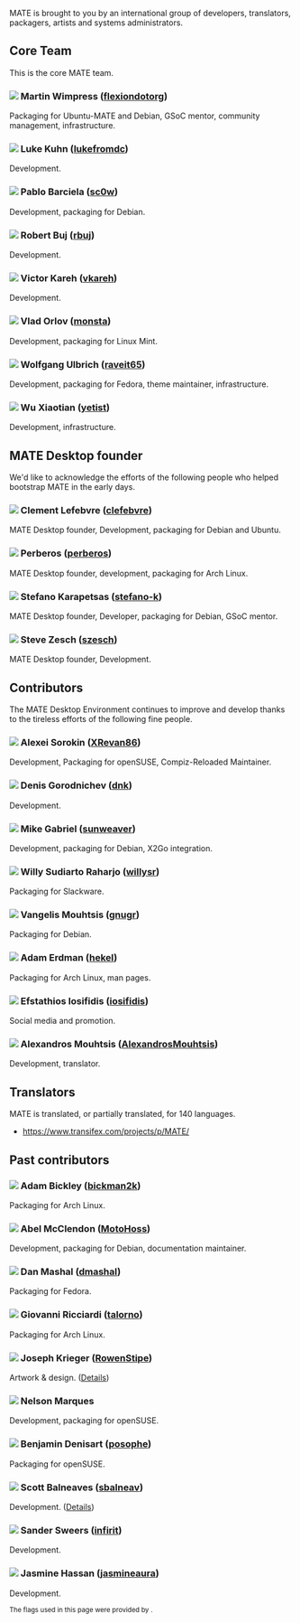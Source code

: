 <!--
.. link:
.. description:
.. tags:
.. date: 2011-12-05 07:25:21
.. title: Team
.. slug: team
-->

MATE is brought to you by an international group of developers,
translators, packagers, artists and systems administrators.

## Core Team

This is the core MATE team.

### ![](/assets/img/flags/32/United%20Kingdom\(Great%20Britain\).png) Martin Wimpress ([flexiondotorg](https://github.com/flexiondotorg))

Packaging for Ubuntu-MATE and Debian, GSoC mentor, community management, infrastructure.

### ![](/assets/img/flags/32/USA.png) Luke Kuhn ([lukefromdc](https://github.com/lukefromdc))

Development.

### ![](/assets/img/flags/32/Galicia.png) Pablo Barciela ([sc0w](https://github.com/sc0w))

Development, packaging for Debian.

### ![](/assets/img/flags/32/Catalonia.png) Robert Buj ([rbuj](https://github.com/rbuj))

Development.

### ![](/assets/img/flags/32/Puerto%20Rico.png) Victor Kareh ([vkareh](https://github.com/vkareh))

Development.

### ![](/assets/img/flags/32/Russian%20Federation.png) Vlad Orlov ([monsta](https://github.com/monsta))

Development, packaging for Linux Mint.

### ![](/assets/img/flags/32/Germany.png) Wolfgang Ulbrich ([raveit65](https://github.com/raveit65))

Development, packaging for Fedora, theme maintainer, infrastructure.

### ![](/assets/img/flags/32/China.png) Wu Xiaotian ([yetist](https://github.com/yetist))

Development, infrastructure.



## MATE Desktop founder

We'd like to acknowledge the efforts of the following people who
helped bootstrap MATE in the early days.

### ![](/assets/img/flags/32/France.png) Clement Lefebvre ([clefebvre](https://github.com/clefebvre))

MATE Desktop founder, Development, packaging for Debian and Ubuntu.

### ![](/assets/img/flags/32/Argentina.png) Perberos ([perberos](https://github.com/perberos))

MATE Desktop founder, development, packaging for Arch Linux.

### ![](/assets/img/flags/32/Italy.png) Stefano Karapetsas ([stefano-k](https://github.com/stefano-k))

MATE Desktop founder, Developer, packaging for Debian, GSoC mentor.

### ![](/assets/img/flags/32/USA.png) Steve Zesch ([szesch](https://github.com/szesch))

MATE Desktop founder, Development.



## Contributors

The MATE Desktop Environment continues to improve and develop thanks
to the tireless efforts of the following fine people.

### ![](/assets/img/flags/32/Russian%20Federation.png) Alexei Sorokin ([XRevan86](https://github.com/XRevan86))

Development, Packaging for openSUSE, Compiz-Reloaded Maintainer.

### ![](/assets/img/flags/32/Russian%20Federation.png) Denis Gorodnichev ([dnk](https://github.com/dnk))

Development.

### ![](/assets/img/flags/32/Germany.png) Mike Gabriel ([sunweaver](https://github.com/sunweaver))

Development, packaging for Debian, X2Go integration.

### ![](/assets/img/flags/32/Indonesia.png) Willy Sudiarto Raharjo ([willysr](https://github.com/willysr))

Packaging for Slackware.

### ![](/assets/img/flags/32/Greece.png) Vangelis Mouhtsis ([gnugr](https://github.com/gnugr))

Packaging for Debian.

### ![](/assets/img/flags/32/USA.png) Adam Erdman ([hekel](https://github.com/hekel))

Packaging for Arch Linux, man pages.

### ![](/assets/img/flags/32/Greece.png) Efstathios Iosifidis ([iosifidis](https://github.com/iosifidis))

Social media and promotion.

### ![](/assets/img/flags/32/Greece.png) Alexandros Mouhtsis ([AlexandrosMouhtsis](https://github.com/AlexandrosMouhtsis))

Development, translator.



## Translators

MATE is translated, or partially translated, for 140 languages.

  * <https://www.transifex.com/projects/p/MATE/>



## Past contributors

### ![](/assets/img/flags/32/USA.png) Adam Bickley ([bickman2k](https://github.com/bickman2k))

Packaging for Arch Linux.

### ![](/assets/img/flags/32/USA.png) Abel McClendon ([MotoHoss](https://github.com/MotoHoss))

Development, packaging for Debian, documentation maintainer.

### ![](/assets/img/flags/32/USA.png) Dan Mashal ([dmashal](https://github.com/dmashal))

Packaging for Fedora.

### ![](/assets/img/flags/32/Italy.png) Giovanni Ricciardi ([talorno](https://github.com/talorno))

Packaging for Arch Linux.

### ![](/assets/img/flags/32/USA.png) Joseph Krieger ([RowenStipe](https://github.com/RowenStipe))

Artwork & design. ([Details](https://wiki.mate-desktop.org/#!pages/./users-rowen_stipe.md))

### ![](/assets/img/flags/32/Portugal.png) Nelson Marques

Development, packaging for openSUSE.

### ![](/assets/img/flags/32/France.png) Benjamin Denisart ([posophe](https://github.com/posophe))

Packaging for openSUSE.

### ![](/assets/img/flags/32/Canada.png) Scott Balneaves ([sbalneav](https://github.com/sbalneav))

Development. ([Details](https://wiki.mate-desktop.org/#!pages/./users-sbalneav.md))

### ![](/assets/img/flags/32/Netherlands.png) Sander Sweers ([infirit](https://github.com/infirit))

Development.

### ![](/assets/img/flags/32/Egypt.png) Jasmine Hassan ([jasmineaura](https://wiki.mate-desktop.org/#!pages/./users-jasmineaura.md))

Development.



<small>
The flags used in this page were provided by <http://www.icondrawer.com>.
</small>
